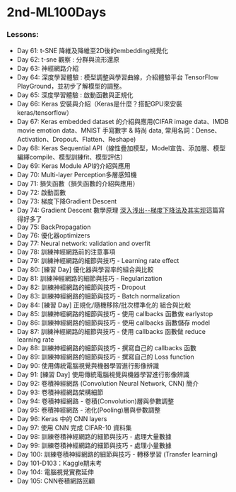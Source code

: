 # 2nd-ML100Days

### Lessons:

- Day 61: t-SNE 降維及降維至2D後的embedding視覺化
- Day 62: t-sne 觀察 : 分群與流形還原
- Day 63: 神經網路介紹
- Day 64: 深度學習體驗 : 模型調整與學習曲線，介紹體驗平台 TensorFlow PlayGround，並初步了解模型的調整。
- Day 65: 深度學習體驗 : 啟動函數與正規化
- Day 66: Keras 安裝與介紹（Keras是什麼？搭配GPU來安裝keras/tensorflow）
- Day 67: Keras embedded dataset 的介紹與應用(CIFAR image data、IMDB movie emotion data、MNIST 手寫數字 & 時尚 data, 常用名詞：Dense、Activation、Dropout、Flatten、Reshape)
- Day 68: Keras Sequential API（線性疊加模型，Model宣告、添加層、模型編繹compile、模型訓練fit、模型評估）
- Day 69: Keras Module API的介紹與應用
- Day 70: Multi-layer Perception多層感知機
- Day 71: 損失函數（損失函數的介紹與應用）
- Day 72: 啟動函數
- Day 73: 梯度下降Gradient Descent
- Day 74: Gradient Descent 數學原理 [深入浅出--梯度下降法及其实现](https://www.jianshu.com/p/c7e642877b0e)這篇寫得好多了
- Day 75: BackPropagation
- Day 76: 優化器optimizers
- Day 77: Neural network: validation and overfit
- Day 78: 訓練神經網路前的注意事項
- Day 79: 訓練神經網路的細節與技巧 - Learning rate effect
- Day 80: [練習 Day] 優化器與學習率的組合與比較
- Day 81: 訓練神經網路的細節與技巧 - Regularization
- Day 82: 訓練神經網路的細節與技巧 - Dropout
- Day 83: 訓練神經網路的細節與技巧 - Batch normalization
- Day 84: [練習 Day] 正規化/隨機移除/批次標準化的 組合與比較
- Day 85: 訓練神經網路的細節與技巧 - 使用 callbacks 函數做 earlystop
- Day 86: 訓練神經網路的細節與技巧 - 使用 callbacks 函數儲存 model
- Day 87: 訓練神經網路的細節與技巧 - 使用 callbacks 函數做 reduce learning rate
- Day 88: 訓練神經網路的細節與技巧 - 撰寫自己的 callbacks 函數
- Day 89: 訓練神經網路的細節與技巧 - 撰寫自己的 Loss function
- Day 90: 使用傳統電腦視覺與機器學習進行影像辨識
- Day 91: [練習 Day] 使用傳統電腦視覺與機器學習進行影像辨識
- Day 92: 卷積神經網路 (Convolution Neural Network, CNN) 簡介
- Day 93: 卷積神經網路架構細節
- Day 94: 卷積神經網路 - 卷積(Convolution)層與參數調整
- Day 95: 卷積神經網路 - 池化(Pooling)層與參數調整
- Day 96: Keras 中的 CNN layers
- Day 97: 使用 CNN 完成 CIFAR-10 資料集
- Day 98: 訓練卷積神經網路的細節與技巧 - 處理大量數據
- Day 99: 訓練卷積神經網路的細節與技巧 - 處理小量數據
- Day 100: 訓練卷積神經網路的細節與技巧 - 轉移學習 (Transfer learning)
- Day 101-D103：Kaggle期末考
- Day 104: 電腦視覺實務延伸
- Day 105: CNN卷積網路回顧

